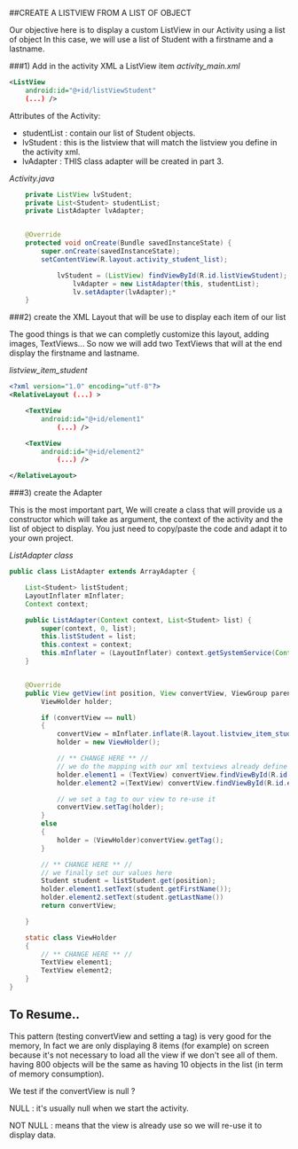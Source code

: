 ##CREATE A LISTVIEW FROM A LIST OF OBJECT

Our objective here is to display a custom ListView in our Activity using a list of object
In this case, we will use a list of Student with a firstname and a lastname.



###1) Add in the activity XML a ListView item
*activity_main.xml*
```xml
<ListView
    android:id="@+id/listViewStudent"
    (...) />
```

Attributes of the Activity:
- studentList : contain our list of Student objects.
- lvStudent : this is the listview that will match the listview you define in the activity xml.
- lvAdapter : THIS class adapter will be created in part 3.

*Activity.java*
```java
    private ListView lvStudent;
    private List<Student> studentList;
    private ListAdapter lvAdapter;


    @Override
    protected void onCreate(Bundle savedInstanceState) {
        super.onCreate(savedInstanceState);
        setContentView(R.layout.activity_student_list);

        	lvStudent = (ListView) findViewById(R.id.listViewStudent);
			    lvAdapter = new ListAdapter(this, studentList);
			    lv.setAdapter(lvAdapter);*
    }

```



###2) create the XML Layout that will be use to display each item of our list

The good things is that we can completly customize this layout, adding images, TextViews...
So now we will add two TextViews that will at the end display the firstname and lastname.

*listview_item_student*
```xml
<?xml version="1.0" encoding="utf-8"?>
<RelativeLayout (...) >

    <TextView
        android:id="@+id/element1"
			(...) />

    <TextView
        android:id="@+id/element2"
			(...) />

</RelativeLayout>
```



###3) create the Adapter

This is the most important part, We will create a class that will provide us a constructor which will take
as argument, the context of the activity and the list of object to display.
You just need to copy/paste the code and adapt it to your own project.

*ListAdapter class*
```java
public class ListAdapter extends ArrayAdapter {

    List<Student> listStudent;
    LayoutInflater mInflater;
    Context context;

    public ListAdapter(Context context, List<Student> list) {
        super(context, 0, list);
        this.listStudent = list;
        this.context = context;
        this.mInflater = (LayoutInflater) context.getSystemService(Context.LAYOUT_INFLATER_SERVICE);
    }


    @Override
    public View getView(int position, View convertView, ViewGroup parent) {
        ViewHolder holder;

        if (convertView == null)
        {
            convertView = mInflater.inflate(R.layout.listview_item_student,parent,false);
            holder = new ViewHolder();

            // ** CHANGE HERE ** //
            // we do the mapping with our xml textviews already define in part 2)
            holder.element1 = (TextView) convertView.findViewById(R.id.element1);
            holder.element2 =(TextView) convertView.findViewById(R.id.element2);

            // we set a tag to our view to re-use it
            convertView.setTag(holder);
        }
        else
        {
            holder = (ViewHolder)convertView.getTag();
        }

        // ** CHANGE HERE ** //
        // we finally set our values here
        Student student = listStudent.get(position);
        holder.element1.setText(student.getFirstName());
        holder.element2.setText(student.getLastName())
        return convertView;

    }

    static class ViewHolder
    {
        // ** CHANGE HERE ** //
        TextView element1;
        TextView element2;
    }
}

```



## To Resume..

This pattern (testing convertView and setting a tag) is very good for the memory,
In fact we are only displaying 8 items (for example) on screen
because it's not necessary to load all the view if we don't see all of them.
having 800 objects will be the same as having 10 objects in the list (in term of memory consumption).

We test if the convertView is null ?

NULL : it's usually null when we start the activity.

NOT NULL : means that the view is already use so we will re-use it to display data.
